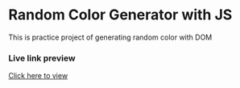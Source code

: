# Random Color Generator with JS

This is practice project of generating random color with DOM

### Live link preview
<a target="_blank" href="https://hihabib.github.io/Random-color-generate-DOM-Project/">Click here to view</a>
